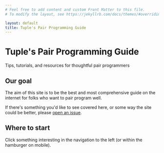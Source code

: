 ```yaml
---
# Feel free to add content and custom Front Matter to this file.
# To modify the layout, see https://jekyllrb.com/docs/themes/#overriding-theme-defaults

layout: default
title: Tuple's Pair Programming Guide
---
```


# Tuple's Pair Programming Guide

<p class="text-lg">Tips, tutorials, and resources for thoughtful pair programmers</p>

<div class="border-t-4 border-indigo-dark w-24 mt-4 mb-8"></div>

## Our goal

The aim of this site is to be the best and most comprehensive guide on the internet for folks who want to pair program well.

If there's something you'd like to see covered here, or some way the site could be better, please [open an issue](https://github.com/tupleapp/pair-programming-guide/issues/new).  

## Where to start

Click something interesting in the navigation to the left (or within the hamburger on mobile).
